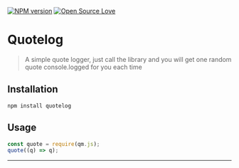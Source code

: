 [![NPM version](https://badge.fury.io/js/badge-list.svg)](https://www.npmjs.com/package/quotelog)
[![Open Source Love](https://badges.frapsoft.com/os/mit/mit.svg?v=102)](https://github.com/lucasreppewelander/quote-machine)

# Quotelog
> A simple quote logger, just call the library and you will get one random quote console.logged for you each time

## Installation
```
npm install quotelog
```

## Usage
```javascript
const quote = require(qm.js);
quote((q) => q);
```

-------------------------
